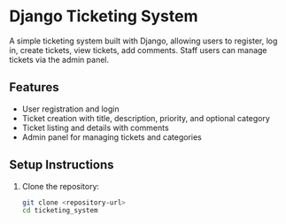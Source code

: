 # Django Ticketing System

A simple ticketing system built with Django, allowing users to register, log in, create tickets, view tickets, add comments. Staff users can manage tickets via the admin panel.

## Features
- User registration and login
- Ticket creation with title, description, priority, and optional category
- Ticket listing and details with comments
- Admin panel for managing tickets and categories

## Setup Instructions
1. Clone the repository:
   ```bash
   git clone <repository-url>
   cd ticketing_system